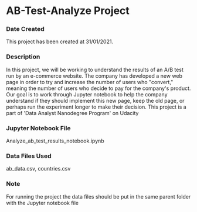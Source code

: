 # AB-Test-Analyze Project

### Date Created
This project has been created at 31/01/2021.

### Description
In this project, we will be working to understand the results of an A/B test run by an e-commerce website. The company has developed a new web page in order to try and increase the number of users who "convert," meaning the number of users who decide to pay for the company's product. Our goal is to work through Jupyter notebook to help the company understand if they should implement this new page, keep the old page, or perhaps run the experiment longer to make their decision.
This project is a part of 'Data Analyst Nanodegree Program' on Udacity

### Jupyter Notebook File
Analyze_ab_test_results_notebook.ipynb

### Data Files Used
ab_data.csv, countries.csv

### Note
For running the project the data files should be put in the same parent folder with the Jupyter notebook file
